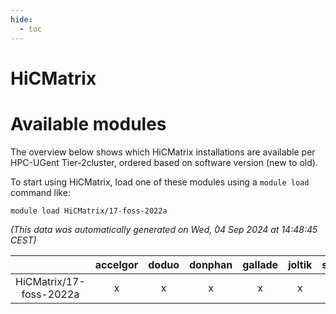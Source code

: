 ```yaml
---
hide:
  - toc
---
```


HiCMatrix
=========

# Available modules


The overview below shows which HiCMatrix installations are available per HPC-UGent Tier-2cluster, ordered based on software version (new to old).

To start using HiCMatrix, load one of these modules using a `module load` command like:

```shell
module load HiCMatrix/17-foss-2022a
```

*(This data was automatically generated on Wed, 04 Sep 2024 at 14:48:45 CEST)*  

| |accelgor|doduo|donphan|gallade|joltik|shinx|skitty|
| :---: | :---: | :---: | :---: | :---: | :---: | :---: | :---: |
|HiCMatrix/17-foss-2022a|x|x|x|x|x|-|x|
